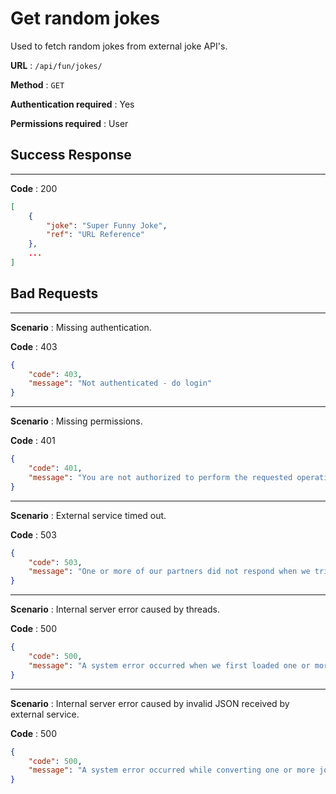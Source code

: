 # Get random jokes

Used to fetch random jokes from external joke API's.



**URL** : `/api/fun/jokes/`

**Method** : `GET`

**Authentication required** : Yes

**Permissions required** : User



## Success Response

___

**Code** : 200

```json
[
    {
        "joke": "Super Funny Joke",
        "ref": "URL Reference"
    },
    ...
]
```



## Bad Requests

___

**Scenario** : Missing authentication.

**Code** : 403

```json
{
    "code": 403,
    "message": "Not authenticated - do login"
}
```

___

**Scenario** : Missing permissions.

**Code** : 401

```json
{
    "code": 401,
    "message": "You are not authorized to perform the requested operation"
}
```

___

**Scenario** : External service timed out.

**Code** : 503

```json
{
    "code": 503,
    "message": "One or more of our partners did not respond when we tried to load one or more jokes, please try again later."
}
```

___

**Scenario** : Internal server error caused by threads.

**Code** : 500

```json
{
    "code": 500,
    "message": "A system error occurred when we first loaded one or more jokes from our partners, please contact us regarding the error, or try again later."
}
```

___

**Scenario** : Internal server error caused by invalid JSON received by external service.

**Code** : 500

```json
{
    "code": 500,
    "message": "A system error occurred while converting one or more jokes from our partners, please contact us regarding the error."
}
```

